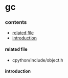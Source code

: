 # gc

### contents

* [related file](#related-file)
* [introduction](#introduction)

#### related file

* cpython/Include/object.h

#### introduction


